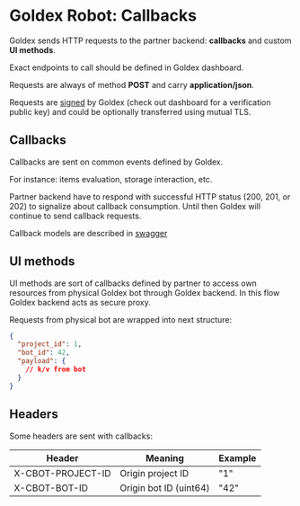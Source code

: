 # Goldex Robot: Callbacks

Goldex sends HTTP requests to the partner backend: **callbacks** and custom **UI methods**.

Exact endpoints to call should be defined in Goldex dashboard.

Requests are always of method **POST** and carry **application/json**.

Requests are [signed](/SIGNATURE.md) by Goldex (check out dashboard for a verification public key) and could be optionally transferred using mutual TLS.

## Callbacks

Callbacks are sent on common events defined by Goldex.

For instance: items evaluation, storage interaction, etc.

Partner backend have to respond with successful HTTP status (200, 201, or 202) to signalize about callback consumption. Until then Goldex will continue to send callback requests.

Callback models are described in [swagger](/TODO)

## UI methods

UI methods are sort of callbacks defined by partner to access own resources from physical Goldex bot through Goldex backend. In this flow Goldex backend acts as secure proxy.

Requests from physical bot are wrapped into next structure:

```json
{
  "project_id": 1,
  "bot_id": 42,
  "payload": {
    // k/v from bot
  }
}
```

## Headers

Some headers are sent with callbacks:

| Header | Meaning | Example |
| --- | --- | --- |
| X-CBOT-PROJECT-ID | Origin project ID | "1" |
| X-CBOT-BOT-ID | Origin bot ID (uint64) | "42" |
